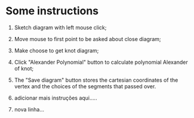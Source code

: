 # Some instructions

1. Sketch diagram with left mouse click;

2. Move mouse to first point to be asked about close diagram;

3. Make choose to get knot diagram;

4. Click "Alexander Polynomial" button to calculate polynomial Alexander of knot;

5. The "Save diagram" button stores the cartesian coordinates of the vertex and the choices of the segments that passed over.

6. adicionar mais instruções aqui.....

7. nova linha... 




